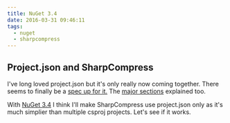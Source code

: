 ```yaml
---
title: NuGet 3.4
date: 2016-03-31 09:46:11
tags:
  - nuget
  - sharpcompress
---
```

## Project.json and SharpCompress

I've long loved project.json but it's only really now coming together.  There seems to finally be a [spec up for it.](https://docs.nuget.org/Consume/ProjectJson-Intro) The [major sections](https://docs.nuget.org/Consume/ProjectJson-Format) explained too.

With [NuGet 3.4](http://blog.nuget.org/20160330/Introducing-NuGet-3.4.html) I think I'll make SharpCompress use project.json only as it's much simplier than multiple csproj projects.  Let's see if it works.